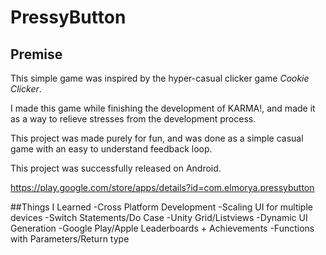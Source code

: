 # PressyButton


## Premise

This simple game was inspired by the hyper-casual clicker game *Cookie Clicker*.

I made this game while finishing the development of KARMA!, and made it as a way to relieve stresses from the development process.

This project was made purely for fun, and was done as a simple casual game with an easy to understand feedback loop.

This project was successfully released on Android.

https://play.google.com/store/apps/details?id=com.elmorya.pressybutton


##Things I Learned
-Cross Platform Development
-Scaling UI for multiple devices
-Switch Statements/Do Case
-Unity Grid/Listviews
-Dynamic UI Generation
-Google Play/Apple Leaderboards + Achievements
-Functions with Parameters/Return type
